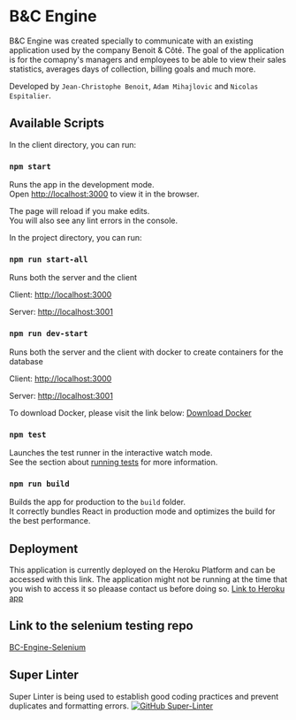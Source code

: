 # B&C Engine

B&C Engine was created specially to communicate with an existing application used by the company Benoit & Côté.
The goal of the application is for the comapny's managers and employees to be able to view their sales statistics, averages days of collection, billing goals and much more. 

Developed by `Jean-Christophe Benoit`, `Adam Mihajlovic` and `Nicolas Espitalier`.

## Available Scripts

In the client directory, you can run:

### `npm start`

Runs the app in the development mode.\
Open [http://localhost:3000](http://localhost:3000) to view it in the browser.

The page will reload if you make edits.\
You will also see any lint errors in the console.

In the project directory, you can run:

### `npm run start-all`

Runs both the server and the client

Client:
[http://localhost:3000](http://localhost:3000)

Server:
[http://localhost:3001](http://localhost:3001)

### `npm run dev-start`

Runs both the server and the client with docker to create containers for the database

Client:
[http://localhost:3000](http://localhost:3000)

Server:
[http://localhost:3001](http://localhost:3001)

To download Docker, please visit the link below:
[Download Docker](docker.com/get-started)

### `npm test`

Launches the test runner in the interactive watch mode.\
See the section about [running tests](https://facebook.github.io/create-react-app/docs/running-tests) for more information.

### `npm run build`

Builds the app for production to the `build` folder.\
It correctly bundles React in production mode and optimizes the build for the best performance.

## Deployment

This application is currently deployed on the Heroku Platform and can be accessed with this link.
The application might not be running at the time that you wish to access it so pleaase contact us before doing so.
[Link to Heroku app](https://bc-engine.herokuapp.com)

## Link to the selenium testing repo

[BC-Engine-Selenium](https://github.com/Funnyadd/BC-Engine-Selenium)

## Super Linter

Super Linter is being used to establish good coding practices and prevent duplicates and formatting errors.
[![GitHub Super-Linter](https://github.com/<OWNER>/<REPOSITORY>/workflows/Lint%20Code%20Base/badge.svg)](https://github.com/marketplace/actions/super-linter)
